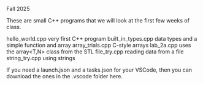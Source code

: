 Fall 2025

These are small C++ programs that we will look at the first few weeks of class.

hello_world.cpp   very first C++ program
built_in_types.cpp  data types and a simple function and array
array_trials.cpp  C-style arrays
lab_2a.cpp        uses the array<T,N> class from the STL
file_try.cpp      reading data from a file
string_try.cpp    using strings

If you need a launch.json and a tasks.json for your VSCode, then you can download the ones in the .vscode folder here.
